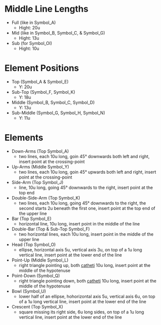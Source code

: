 # Middle Line Lengths
- Full (like in Symbol_A)
  - Hight: 20u
- Mid (like in Symbol_B, Symbol_C, & Symbol_G)
  - Hight: 13u
- Sub (for Symbol_OI)
  - Hight: 10u

# Element Positions
- Top (Symbol_A & Symbol_E)
  - Y: 20u
- Sub-Top (Symbol_F, Symbol_K)
  - Y: 18u
- Middle (Symbol_B, Symbol_C, Symbol_D)
  - Y: 13u
- Sub-Middle (Symbol_G, Symbol_H, Symbol_N)
  - Y: 11u

# Elements
- Down-Arms (Top Symbol_A)
  - two lines, each 10u long, goin 45° downwards both left and right, insert point at the crossing-point
- Up-Arms (Middle Symbol_Y)
  - two lines, each 10u long, goin 45° upwards both left and right, insert point at the crossing-point
- Side-Arm (Top Symbol_J)
  - line, 10u long, going 45° downwards to the right, insert point at the top end
- Double-Side-Arm (Top Symbol_K)
  - two lines, each 10u long, going 45° downwards to the right, the second starts 2u beneath the first one, insert point at the top end of the upper line
- Bar (Top Symbol_E)
  - horizontal line, 10u long, insert point in the middle of the line
- Double-Bar (Top & Sub-Top Symbol_F)
  - two horizontal lines, each 10u long, insert point in the middle of the upper line
- Head (Top Symbol_O)
  - ellipse, horizontal axis 5u, vertical axis 3u, on top of a 1u long vertical line, insert point at the lower end of the line
- Point-Up (Middle Symbol_L)
  - right triangle pointing up, both [catheti](https://en.wikipedia.org/wiki/Cathetus) 10u long, insert point at the middle of the hypotenuse
- Point-Down (Symbol_Q)
  - right triangle pointing down, both [catheti](https://en.wikipedia.org/wiki/Cathetus) 10u long, insert point at the middle of the hypotenuse
- Bowl (Symbol_U)
  - lower half of an ellipse, hohorizontal axis 5u, vertical axis 6u, on top of a 1u long vertical line, insert point at the lower end of the line 
- Crescent (Top Symbol_X)
  - square missing its right side, 6u long sides, on top of a 1u long vertical line, insert point at the lower end of the line 
